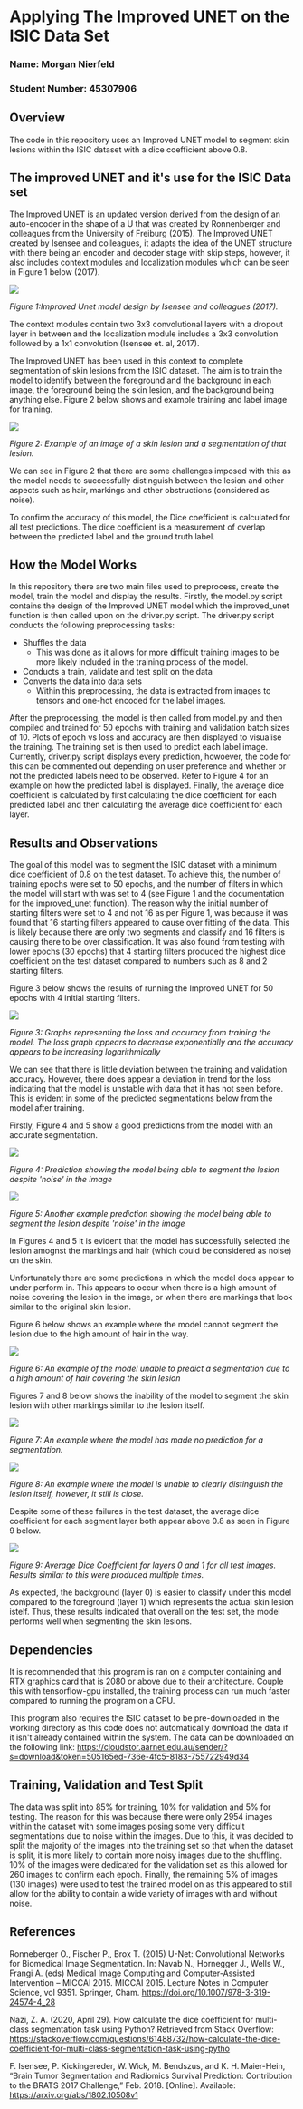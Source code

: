 # Applying The Improved UNET on the ISIC Data Set
### Name: Morgan Nierfeld
### Student Number: 45307906

## Overview

The code in this repository uses an Improved UNET model to segment skin lesions within the ISIC dataset with a dice coefficient above 0.8.

## The improved UNET and it's use for the ISIC Data set

The Improved UNET is an updated version derived from the design of an auto-encoder in the shape of a U that was created by Ronnenberger and colleagues from the University of Freiburg (2015). The Improved UNET created by Isensee and colleagues, it adapts the idea of the UNET structure with there being an encoder and decoder stage with skip steps, however, it also includes context modules and localization modules which can be seen in Figure 1 below (2017).

![](READMEImages/ImprovedUnet.PNG)

*Figure 1:Improved Unet model design by Isensee and colleagues (2017).*

The context modules contain two 3x3 convolutional layers with a dropout layer in between and the localization module includes a 3x3 convolution followed by a 1x1 convolution (Isensee et. al, 2017).

The Improved UNET has been used in this context to complete segmentation of skin lesions from the ISIC dataset. The aim is to train the model to identify between the foreground and the background in each image, the foreground being the skin lesion, and the background being anything else. Figure 2 below shows and example training and label image for training.

![](READMEImages/ExampleImageAndLabel.PNG)

*Figure 2: Example of an image of a skin lesion and a segmentation of that lesion.*

We can see in Figure 2 that there are some challenges imposed with this as the model needs to successfully distinguish between the lesion and other aspects such as hair, markings and other obstructions (considered as noise).

To confirm the accuracy of this model, the Dice coefficient is calculated for all test predictions. The dice coefficient is a measurement of overlap between the predicted label and the ground truth label.

## How the Model Works

In this repository there are two main files used to preprocess, create the model, train the model and display the results. Firstly, the model.py script contains the design of the Improved UNET model which the improved_unet function is then called upon on the driver.py script. The driver.py script conducts the following preprocessing tasks:
* Shuffles the data
    * This was done as it allows for more difficult training images to be more likely included in the training process of the model.
* Conducts a train, validate and test split on the data
* Converts the data into data sets
    * Within this preprocessing, the data is extracted from images to tensors and one-hot encoded for the label images.

After the preprocessing, the model is then called from model.py and then compiled and trained for 50 epochs with training and validation batch sizes of 10. Plots of epoch vs loss and accuracy are then displayed to visualise the training. The training set is then used to predict each label image. Currently, driver.py script displays every prediction, howoever, the code for this can be commented out depending on user preference and whether or not the predicted labels need to be observed. Refer to Figure 4 for an example on how the predicted label is displayed. Finally, the average dice coefficient is calculated by first calculating the dice coefficient for each predicted label and then calculating the average dice coefficient for each layer.

## Results and Observations

The goal of this model was to segment the ISIC dataset with a minimum dice coefficient of 0.8 on the test dataset. To achieve this, the number of training epochs were set to 50 epochs, and the number of filters in which the model will start with was set to 4 (see Figure 1 and the documentation for the improved_unet function). The reason why the initial number of starting filters were set to 4 and not 16 as per Figure 1, was because it was found that 16 starting filters appeared to cause over fitting of the data. This is likely because there are only two segments and classify and 16 filters is causing there to be over classification. It was also found from testing with lower epochs (30 epochs) that 4 starting filters produced the highest dice coefficient on the test dataset compared to numbers such as 8 and 2 starting filters.

Figure 3 below shows the results of running the Improved UNET for 50 epochs with 4 initial starting filters.

![](READMEImages/LossAndAccuracy50Epochs4Filters.PNG)

*Figure 3: Graphs representing the loss and accuracy from training the model. The loss graph appears to decrease exponentially and the accuracy appears to be increasing logarithmically*

We can see that there is little deviation between the training and validation accuracy. However, there does appear a deviation in trend for the loss indicating that the model is unstable with data that it has not seen before. This is evident in some of the predicted segmentations below from the model after training. 

Firstly, Figure 4 and 5 show a good predictions from the model with an accurate segmentation.

![](READMEImages/50Epochs4FiltersGood2.PNG)

*Figure 4: Prediction showing the model being able to segment the lesion despite 'noise' in the image*

![](READMEImages/50Epochs4FiltersGood3.PNG)

*Figure 5: Another example prediction showing the model being able to segment the lesion despite 'noise' in the image*

In Figures 4 and 5 it is evident that the model has successfully selected the lesion amognst the markings and hair (which could be considered as noise) on the skin.

Unfortunately there are some predictions in which the model does appear to under perform in. This appears to occur when there is a high amount of noise covering the lesion in the image, or when there are markings that look similar to the original skin lesion.

Figure 6 below shows an example where the model cannot segment the lesion due to the high amount of hair in the way.

![](READMEImages/50Epochs4FiltersBad1.PNG)

*Figure 6: An example of the model unable to predict a segmentation due to a high amount of hair covering the skin lesion*

Figures 7 and 8 below shows the inability of the model to segment the skin lesion with other markings similar to the lesion itself.

![](READMEImages/50Epochs4FiltersBad3.PNG)

*Figure 7: An example where the model has made no prediction for a segmentation.*

![](READMEImages/50Epochs4FiltersBad2.PNG)

*Figure 8: An example where the model is unable to clearly distinguish the lesion itself, however, it still is close.*

Despite some of these failures in the test dataset, the average dice coefficient for each segment layer both appear above 0.8 as seen in Figure 9 below.

![](READMEImages/50Epochs4FiltersFinalDSC.PNG)

*Figure 9: Average Dice Coefficient for layers 0 and 1 for all test images. Results similar to this were produced multiple times.*

As expected, the background (layer 0) is easier to classify under this model compared to the foreground (layer 1) which represents the actual skin lesion istelf. Thus, these results indicated that overall on the test set, the model performs well when segmenting the skin lesions.

## Dependencies

It is recommended that this program is ran on a computer containing and RTX graphics card that is 2080 or above due to their architecture. Couple this with tensorflow-gpu installed, the training process can run much faster compared to running the program on a CPU.

This program also requires the ISIC dataset to be pre-downloaded in the working directory as this code does not automatically download the data if it isn't already contained within the system. The data can be downloaded on the following link:
https://cloudstor.aarnet.edu.au/sender/?s=download&token=505165ed-736e-4fc5-8183-755722949d34

## Training, Validation and Test Split

The data was split into 85% for training, 10% for validation and 5% for testing. The reason for this was because there were only 2954 images within the dataset with some images posing some very difficult segmentations due to noise within the images. Due to this, it was decided to split the majority of the images into the training set so that when the dataset is split, it is more likely to contain more noisy images due to the shuffling. 10% of the images were dedicated for the validation set as this allowed for 260 images to confirm each epoch. Finally, the remaining 5% of images (130 images) were used to test the trained model on as this appeared to still allow for the ability to contain a wide variety of images with and without noise.

## References

Ronneberger O., Fischer P., Brox T. (2015) U-Net: Convolutional Networks for Biomedical Image Segmentation. In: Navab N., Hornegger J., Wells W., Frangi A. (eds) Medical Image Computing and Computer-Assisted Intervention – MICCAI 2015. MICCAI 2015. Lecture Notes in Computer Science, vol 9351. Springer, Cham. https://doi.org/10.1007/978-3-319-24574-4_28

Nazi, Z. A. (2020, April 29). How calculate the dice coefficient for multi-class segmentation task using Python? Retrieved from Stack Overflow: https://stackoverflow.com/questions/61488732/how-calculate-the-dice-coefficient-for-multi-class-segmentation-task-using-pytho


F. Isensee, P. Kickingereder, W. Wick, M. Bendszus, and K. H. Maier-Hein, “Brain Tumor Segmentation and
Radiomics Survival Prediction: Contribution to the BRATS 2017 Challenge,” Feb. 2018. [Online]. Available:
https://arxiv.org/abs/1802.10508v1

